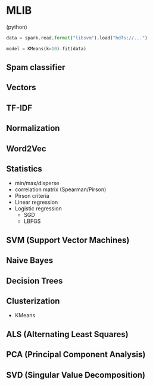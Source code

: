 # MLIB


(python)
```python
data = spark.read.format("libsvm").load("hdfs://...")

model = KMeans(k=10).fit(data) 
```

## Spam classifier

## Vectors

## TF-IDF

## Normalization

## Word2Vec

## Statistics

* min/max/disperse
* correlation matrix (Spearman/Pirson)
* Pirson criteria
* Linear regression
* Logistic regression
  * SGD
  * LBFGS
    
## SVM (Support Vector Machines)

## Naive Bayes

## Decision Trees

## Clusterization
* KMeans

## ALS (Alternating Least Squares)

## PCA (Principal Component Analysis)

## SVD (Singular Value Decomposition)
